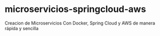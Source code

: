 # microservicios-springcloud-aws
Creacion de Microservicios Con Docker, Spring Cloud y AWS de manera rápida y sencilla
